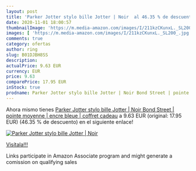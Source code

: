 ```yaml
---
layout: post
title: 'Parker Jotter stylo bille Jotter | Noir  al 46.35 % de descuento'
date: 2020-11-01 18:00:57
thumbnailImage: 'https://m.media-amazon.com/images/I/211kzCKunxL._SL200_.jpg'
images: [ 'https://m.media-amazon.com/images/I/211kzCKunxL._SL200_.jpg' ]
comments: true
category: ofertas
author: ring
slug: B01DJBH8SS
description:
actualPrice: 9.63 EUR
currency: EUR
price: 9.63
comparePrice: 17.95 EUR
inStock: true
prodname: Parker Jotter stylo bille Jotter | Noir Bond Street | pointe moyenne | encre bleue | coffret cadeau
---
```


Ahora mismo tienes [Parker Jotter stylo bille Jotter | Noir Bond Street | pointe moyenne | encre bleue | coffret cadeau](https://www.amazon.fr/dp/B01DJBH8SS/?tag=tolees0d-21) a 9.63 EUR (original: 17.95 EUR) (46.35 %  de descuento) en el siguiente enlace!

[![Parker Jotter stylo bille Jotter | Noir ](https://m.media-amazon.com/images/I/211kzCKunxL._SL200_.jpg)](https://www.amazon.fr/dp/B01DJBH8SS/?tag=tolees0d-21)

[Visítala!!!](https://www.amazon.fr/dp/B01DJBH8SS/?tag=tolees0d-21)

Links participate in Amazon Associate program and might generate a comission on qualifying sales
